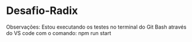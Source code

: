 # Desafio-Radix

Observações: 
Estou executando os testes no terminal do Git Bash através do VS code com o comando: npm run start 
